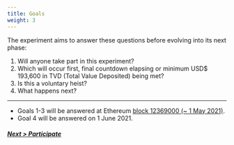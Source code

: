 ```yaml
---
title: Goals
weight: 3
---
```


The experiment aims to answer these questions before evolving into its next phase:
1. Will anyone take part in this experiment?
2. Which will occur first, final countdown elapsing or minimum USD$ 193,600 in TVD (Total Value Deposited) being met?
3. Is this a voluntary heist?
4. What happens next?
---------
* Goals 1-3 will be answered at Ethereum [block 12369000 (~ 1 May 2021)](https://etherscan.io/block/countdown/12369000).
* Goal 4 will be answered on 1 June 2021.

##### [Next > Participate](#participate)